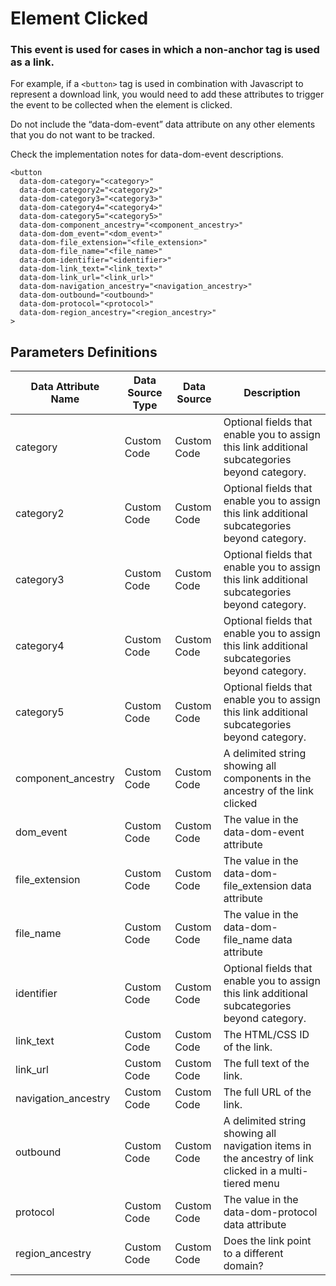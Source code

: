 # Element Clicked

### This event is used for cases in which a non-anchor tag is used as a link.

For example, if a `<button>` tag is used in combination with Javascript to represent a download link, you would need to add these attributes to trigger the event to be collected when the element is clicked.

Do not include the “data-dom-event” data attribute on any other elements that you do not want to be tracked.

Check the implementation notes for data-dom-event descriptions.
```
<button
  data-dom-category="<category>"
  data-dom-category2="<category2>"
  data-dom-category3="<category3>"
  data-dom-category4="<category4>"
  data-dom-category5="<category5>"
  data-dom-component_ancestry="<component_ancestry>"
  data-dom-dom_event="<dom_event>"
  data-dom-file_extension="<file_extension>"
  data-dom-file_name="<file_name>"
  data-dom-identifier="<identifier>"
  data-dom-link_text="<link_text>"
  data-dom-link_url="<link_url>"
  data-dom-navigation_ancestry="<navigation_ancestry>"
  data-dom-outbound="<outbound>"
  data-dom-protocol="<protocol>"
  data-dom-region_ancestry="<region_ancestry>"
>
```

## Parameters Definitions

|Data Attribute Name|Data Source Type|Data Source|Description|
| --- | --- | --- | --- |
|category|Custom Code|Custom Code|Optional fields that enable you to assign this link additional subcategories beyond category.|
|category2|Custom Code|Custom Code|Optional fields that enable you to assign this link additional subcategories beyond category.|
|category3|Custom Code|Custom Code|Optional fields that enable you to assign this link additional subcategories beyond category.|
|category4|Custom Code|Custom Code|Optional fields that enable you to assign this link additional subcategories beyond category.|
|category5|Custom Code|Custom Code|Optional fields that enable you to assign this link additional subcategories beyond category.|
|component_ancestry|Custom Code|Custom Code|A delimited string showing all components in the ancestry of the link clicked|
|dom_event|Custom Code|Custom Code|The value in the data-dom-event attribute|
|file_extension|Custom Code|Custom Code|The value in the data-dom-file\_extension data attribute|
|file_name|Custom Code|Custom Code|The value in the data-dom-file\_name data attribute|
|identifier|Custom Code|Custom Code|Optional fields that enable you to assign this link additional subcategories beyond category.|
|link_text|Custom Code|Custom Code|The HTML\/CSS ID of the link.|
|link_url|Custom Code|Custom Code|The full text of the link.|
|navigation_ancestry|Custom Code|Custom Code|The full URL of the link.|
|outbound|Custom Code|Custom Code|A delimited string showing all navigation items in the ancestry of link clicked in a multi-tiered menu|
|protocol|Custom Code|Custom Code|The value in the data-dom-protocol data attribute|
|region_ancestry|Custom Code|Custom Code|Does the link point to a different domain?|



